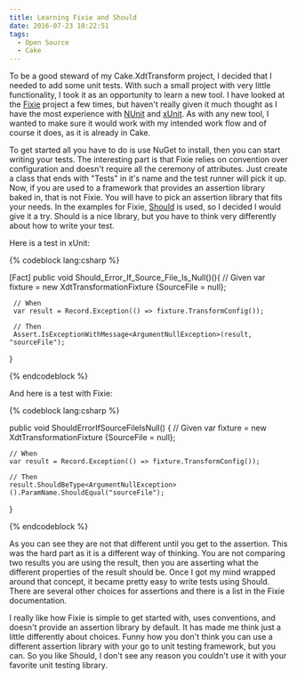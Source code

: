 ```yaml
---
title: Learning Fixie and Should
date: 2016-07-23 10:22:51
tags:
  - Open Source
  - Cake
---
```


To be a good steward of my Cake.XdtTransform project, I decided that I needed to add some unit tests. With such a small project with very little functionality, I took it as an opportunity to learn a new tool. I have looked at the [Fixie](http://fixie.github.io/) project a few times, but haven't really given it much thought as I have the most experience with [NUnit](http://nunit.org/) and [xUnit](https://xunit.github.io/). As with any new tool, I wanted to make sure it would work with my intended work flow and of course it does, as it is already in Cake.

To get started all you have to do is use NuGet to install, then you can start writing your tests. The interesting part is that Fixie relies on convention over configuration and doesn't require all the ceremony of attributes. Just create a class that ends with "Tests" in it's name and the test runner will pick it up. Now, if you are used to a framework that provides an assertion library baked in, that is not Fixie. You will have to pick an assertion library that fits your needs. In the examples for Fixie, [Should](https://github.com/erichexter/Should) is used, so I decided I would give it a try. Should is a nice library, but you have to think very differently about how to write your test.

Here is a test in xUnit:

{% codeblock lang:csharp %}

 [Fact]
 public void Should_Error_If_Source_File_Is_Null()(){
     // Given
     var fixture = new XdtTransformationFixture {SourceFile = null};
     
     // When
     var result = Record.Exception(() => fixture.TransformConfig());

     // Then
     Assert.IsExceptionWithMessage<ArgumentNullException>(result, "sourceFile");
}

{% endcodeblock %}

And here is a test with Fixie:

{% codeblock lang:csharp %}

public void ShouldErrorIfSourceFileIsNull() {
    // Given
    var fixture = new XdtTransformationFixture {SourceFile = null};

    // When
    var result = Record.Exception(() => fixture.TransformConfig());

    // Then
    result.ShouldBeType<ArgumentNullException>().ParamName.ShouldEqual("sourceFile");
}

{% endcodeblock %}

As you can see they are not that different until you get to the assertion. This was the hard part as it is a different way of thinking. You are not comparing two results you are using the result, then you are asserting what the different properties of the result should be. Once I got my mind wrapped around that concept, it became pretty easy to write tests using Should. There are several other choices for assertions and there is a list in the Fixie documentation.

I really like how Fixie is simple to get started with, uses conventions, and doesn't provide an assertion library by default. It has made me think just a little differently about choices. Funny how you don't think you can use a different assertion library with your go to unit testing framework, but you can. So you like Should, I don't see any reason you couldn't use it with your favorite unit testing library. 


